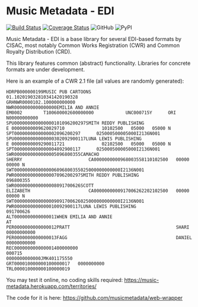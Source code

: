 # Music Metadata - EDI

[![Build Status](https://travis-ci.com/musicmetadata/edi.svg?branch=master)](https://travis-ci.com/musicmetadata/edi)
[![Coverage Status](https://coveralls.io/repos/github/musicmetadata/edi/badge.svg?branch=master)](https://coveralls.io/github/musicmetadata/edi?branch=master)
![GitHub](https://img.shields.io/github/license/musicmetadata/edi)
![PyPI](https://img.shields.io/pypi/v/music-metadata-edi)

Music Metadata - EDI is a base library for several EDI-based formats by CISAC, most 
notably Common Works Registration (CWR) and Common Royalty Distribution (CRD).

This library features common (abstract) functionality. Libraries for concrete
formats are under development.

Here is an example of a CWR 2.1 file (all values are randomly generated):

    HDRPB000000199MUSIC PUB CARTOONS                           01.102019032810341420190328               
    GRHNWR0000102.100000000000  
    NWR0000000000000000EMILIA AND ANNIE                                              EM0002        T100600002600000000            UNC000715Y      ORI                                                   N00000000000                                                    
    SPU000000000000000101096200297SMITH REDDY PUBLISHING                        E 00000000009620029710              10102500   05000   05000 N                                             
    SPT0000000000000002096200297      025000500005000I2136N001
    SPU000000000000000302092900117LUNA LEWIS PUBLISHING                         E 00000000009290011721              02102500   05000   05000 N                                             
    SPT0000000000000004092900117      025000500005000I2136N001
    SWR0000000000000005096800355CAMACHO                                      SHERRY                         CA0000000000968003558110102500   00000   00000 N                            
    SWT0000000000000006096800355025000000000000I2136N001
    PWR0000000000000007096200297SMITH REDDY PUBLISHING                                                   096800355
    SWR0000000000000008091700626SCOTT                                        ELIZABETH                      CA0000000000917006262202102500   00000   00000 N                            
    SWT0000000000000009091700626025000000000000I2136N001
    PWR0000000000000010092900117LUNA LEWIS PUBLISHING                                                    091700626
    ALT0000000000000011WHEN EMILIA AND ANNIE                                       AT  
    PER0000000000000012PRATT                                        SHARI                         00000000000             
    PER0000000000000013FAGG                                         DANIEL                        00000000000             
    REC000000000000001400000000                                                            000715                                                                                                                                               0000000000000JMK401175550     
    GRT000010000000100000017   0000000000
    TRL000010000000100000019

You may test it online, no coding skills required: https://music-metadata.herokuapp.com/territories/

The code for it is here: https://github.com/musicmetadata/web-wrapper
